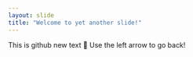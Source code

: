 ```yaml
---
layout: slide
title: "Welcome to yet another slide!"
---
```

This is github new text 🎉
Use the left arrow to go back!



